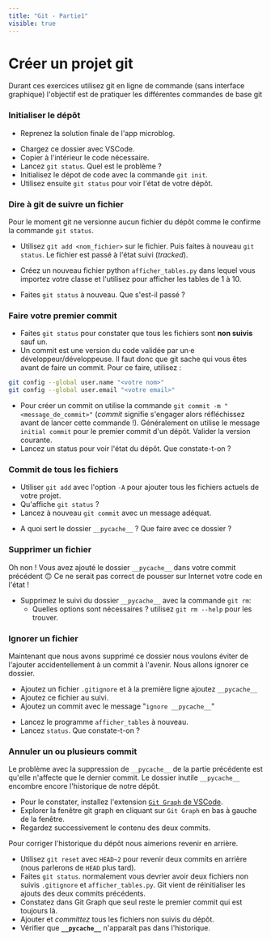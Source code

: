 ```yaml
---
title: "Git - Partie1"
visible: true
---
```


# Créer un projet git

Durant ces exercices utilisez git en ligne de commande (sans interface graphique) l'objectif est de pratiquer les différentes commandes de base git

### Initialiser le dépôt

<!-- FIXME: URL microblog ou prendre un dossier qu'ils ont déjà -->

- Reprenez la solution finale de l'app microblog.
<!-- - Reprenez le corrigé de l'[exercice de programmation orienté objet (9.2) ](https://eliegavoty.fr/devops/python-poe/exercices-corriges-partie-3) -->

<!-- - En ligne de commande créez le dossier de code de votre `exercice_poo`. -->

- Chargez ce dossier avec VSCode.
  <!-- - FIXME: -->
  <!-- - Créez un nouveau fichier `about.py` -->
- Copier à l'intérieur le code nécessaire.
- Lancez `git status`. Quel est le problème ?
- Initialisez le dépot de code avec la commande `git init`.
- Utilisez ensuite `git status` pour voir l'état de votre dépôt.

### Dire à git de suivre un fichier

Pour le moment git ne versionne aucun fichier du dépôt comme le confirme la commande `git status`.

- Utilisez `git add <nom_fichier>` sur le fichier. Puis faites à nouveau `git status`. Le fichier est passé à l'état suivi (_tracked_).
<!-- FIXME: autre fichier -->
- Créez un nouveau fichier python `afficher_tables.py` dans lequel vous importez votre classe et l'utilisez pour afficher les tables de 1 à 10.
<!-- - Lancez votre script `afficher_tables.py` pour vérifier -->
- Faites `git status` à nouveau. Que s'est-il passé ?

### Faire votre premier commit

- Faites `git status` pour constater que tous les fichiers sont **non suivis** sauf un.
- Un commit est une version du code validée par un·e développeur/développeuse. Il faut donc que git sache qui vous êtes avant de faire un commit. Pour ce faire, utilisez :

```bash
git config --global user.name "<votre nom>"
git config --global user.email "<votre email>"
```

- Pour créer un commit on utilise la commande `git commit -m "<message_de_commit>"` (_commit_ signifie s'engager alors réfléchissez avant de lancer cette commande !). Généralement on utilise le message `initial commit` pour le premier commit d'un dépôt. Valider la version courante.
- Lancez un status pour voir l'état du dépôt. Que constate-t-on ?

### Commit de tous les fichiers

- Utiliser `git add` avec l'option `-A` pour ajouter tous les fichiers actuels de votre projet.
- Qu'affiche `git status` ?
- Lancez à nouveau `git commit` avec un message adéquat.
<!-- FIXME: ah y a pycache parce qu'on a lancé le code ? -->
- A quoi sert le dossier `__pycache__` ? Que faire avec ce dossier ?

### Supprimer un fichier

Oh non ! Vous avez ajouté le dossier `__pycache__` dans votre commit précédent 🙃
Ce ne serait pas correct de pousser sur Internet votre code en l'état !

- Supprimez le suivi du dossier `__pycache__` avec la commande `git rm`:
  - Quelles options sont nécessaires ? utilisez `git rm --help` pour les trouver.

### Ignorer un fichier

Maintenant que nous avons supprimé ce dossier nous voulons éviter de l'ajouter accidentellement à un commit à l'avenir. Nous allons ignorer ce dossier.

- Ajoutez un fichier `.gitignore` et à la première ligne ajoutez `__pycache__`
- Ajoutez ce fichier au suivi.
- Ajoutez un commit avec le message "`ignore __pycache__`"
<!-- - FIXME: il faut donc un programme à lancer -->
- Lancez le programme `afficher_tables` à nouveau.
- Lancez `status`. Que constate-t-on ?

### Annuler un ou plusieurs commit

Le problème avec la suppression de `__pycache__` de la partie précédente est qu'elle n'affecte que le dernier commit. Le dossier inutile `__pycache__` encombre encore l'historique de notre dépôt.

- Pour le constater, installez l'extension [`Git Graph` de VSCode](https://marketplace.visualstudio.com/items?itemName=mhutchie.git-graph).
- Explorer la fenêtre git graph en cliquant sur `Git Graph` en bas à gauche de la fenêtre.
- Regardez successivement le contenu des deux commits.

<!-- FIXME: Wallah compliqué là tout de suite ! -->

Pour corriger l'historique du dépôt nous aimerions revenir en arrière.

- Utilisez `git reset` avec `HEAD~2` pour revenir deux commits en arrière (nous parlerons de `HEAD` plus tard).
- Faites `git status`. normalement vous devrier avoir deux fichiers non suivis `.gitignore` et `afficher_tables.py`. Git vient de réinitialiser les ajouts des deux commits précédents.
- Constatez dans Git Graph que seul reste le premier commit qui est toujours là.
- Ajouter et _committez_ tous les fichiers non suivis du dépôt.
- Vérifier que **`__pycache__`** n'apparaît pas dans l'historique.

 <!-- https://learngitbranching.js.org/?locale=fr_FR 1:  Séquence d'introduction et  Montée en puissance   -->
